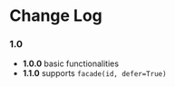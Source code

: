 # Change Log

### 1.0

- **1.0.0** basic functionalities
- **1.1.0** supports `facade(id, defer=True)`
